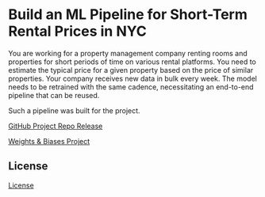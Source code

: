 # Build an ML Pipeline for Short-Term Rental Prices in NYC
You are working for a property management company renting rooms and properties for short periods of 
time on various rental platforms. You need to estimate the typical price for a given property based 
on the price of similar properties. Your company receives new data in bulk every week. The model needs 
to be retrained with the same cadence, necessitating an end-to-end pipeline that can be reused.

Such a pipeline was built for the project.

[GitHub Project Repo Release](https://github.com/minchulkim87/build-ml-pipeline-for-short-term-rental-prices/releases/tag/1.0.1)

[Weights & Biases Project](https://wandb.ai/minchulkim87/build-ml-pipeline-for-short-term-rental-prices/)

## License

[License](LICENSE.txt)
